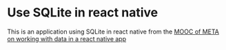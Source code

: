 # Use SQLite in react native

This is an application using SQLite in react native from the [MOOC of META on working with data in a react native app](https://www.coursera.org/learn/meta-working-with-data)
